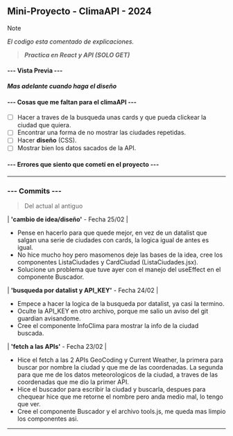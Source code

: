 ## Mini-Proyecto - ClimaAPI - 2024

> [!NOTE]
> _El codigo esta comentado de explicaciones._

> **_Practica en React y API (SOLO GET)_**

#### --- Vista Previa ---

**_Mas adelante cuando haga el diseño_**

#### --- Cosas que me faltan para el climaAPI ---

- [ ] Hacer a traves de la busqueda unas cards y que pueda clickear la ciudad que quiera.
- [ ] Encontrar una forma de no mostrar las ciudades repetidas.
- [ ] Hacer **diseño** (CSS).
- [ ] Mostrar bien los datos sacados de la API.

#### --- Errores que siento que cometí en el proyecto ---

---

### --- Commits ---

> Del actual al antiguo

| **'cambio de idea/diseño'** - Fecha 25/02 |

- Pense en hacerlo para que quede mejor, en vez de un datalist que salgan una serie de ciudades con cards, la logica igual de antes es igual.
- No hice mucho hoy pero masomenos deje las bases de la idea, cree los componentes ListaCiudades y CardCiudad (ListaCiudades.jsx).
- Solucione un problema que tuve ayer con el manejo del useEffect en el componente Buscador.

| **'busqueda por datalist y API_KEY'** - Fecha 24/02 |

- Empece a hacer la logica de la busqueda por datalist, ya casi la termino.
- Oculte la API_KEY en otro archivo, porque me salio un aviso del git guardian avisandome.
- Cree el componente InfoClima para mostrar la info de la ciudad buscada.

| **'fetch a las APIs'** - Fecha 23/02 |

- Hice el fetch a las 2 APIs GeoCoding y Current Weather, la primera para buscar por nombre la ciudad y que me de las coordenadas. La segunda para que me de los datos meteorologicos de la ciudad, a traves de las coordenadas que me dio la primer API.
- Hice el buscador para escribir la ciudad y buscarla, despues para chequear hice que me retorne el nombre pero anda medio mal, lo tengo que ver.
- Cree el componente Buscador y el archivo tools.js, me queda mas limpio los componentes asi.

---
